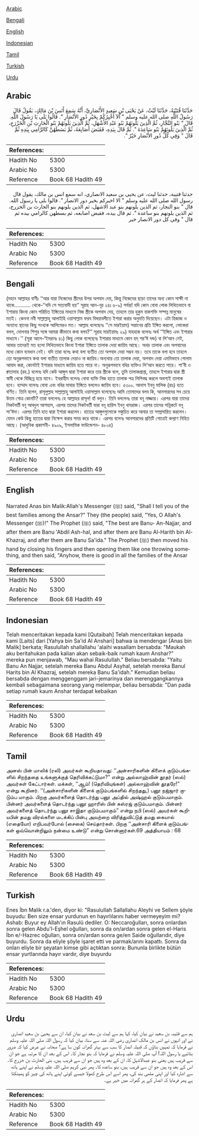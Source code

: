 [Arabic](#arabic)

[Bengali](#bengali)

[English](#english)

[Indonesian](#indonesian)

[Tamil](#tamil)

[Turkish](#turkish)

[Urdu](#urdu)

## Arabic


<div dir="rtl" lang="ar" style={{fontSize:'larger',backgroundColor:'#f8f9fa',padding:20}}>
حَدَّثَنَا قُتَيْبَةُ، حَدَّثَنَا لَيْثٌ، عَنْ يَحْيَى بْنِ سَعِيدٍ الأَنْصَارِيِّ، أَنَّهُ سَمِعَ أَنَسَ بْنَ مَالِكٍ، يَقُولُ قَالَ رَسُولُ اللَّهِ صلى الله عليه وسلم ‏"‏ أَلاَ أُخْبِرُكُمْ بِخَيْرِ دُورِ الأَنْصَارِ ‏"‏‏.‏ قَالُوا بَلَى يَا رَسُولَ اللَّهِ‏.‏ قَالَ ‏"‏ بَنُو النَّجَّارِ، ثُمَّ الَّذِينَ يَلُونَهُمْ بَنُو عَبْدِ الأَشْهَلِ، ثُمَّ الَّذِينَ يَلُونَهُمْ بَنُو الْحَارِثِ بْنِ الْخَزْرَجِ، ثُمَّ الَّذِينَ يَلُونَهُمْ بَنُو سَاعِدَةَ ‏"‏‏.‏ ثُمَّ قَالَ بِيَدِهِ، فَقَبَضَ أَصَابِعَهُ، ثُمَّ بَسَطَهُنَّ كَالرَّامِي بِيَدِهِ ثُمَّ قَالَ ‏"‏ وَفِي كُلِّ دُورِ الأَنْصَارِ خَيْرٌ ‏"‏‏.‏
</div>
<div style={{backgroundColor:'#f8f9fa',padding:20, marginBottom: 10}}><table> <thead> <tr> <th>References:</th> <th></th> </tr> </thead> <tbody><tr><td>Hadith No</td><td>5300</td></tr><tr><td>Arabic No</td><td>5300</td></tr><tr><td>Reference</td><td>Book 68 Hadith 49</td></tr></tbody></table></div>


<div dir="rtl" lang="ar" style={{fontSize:'larger',backgroundColor:'#f8f9fa',padding:20}}>
حدثنا قتيبة، حدثنا ليث، عن يحيى بن سعيد الانصاري، انه سمع انس بن مالك، يقول قال رسول الله صلى الله عليه وسلم " الا اخبركم بخير دور الانصار ". قالوا بلى يا رسول الله. قال " بنو النجار، ثم الذين يلونهم بنو عبد الاشهل، ثم الذين يلونهم بنو الحارث بن الخزرج، ثم الذين يلونهم بنو ساعدة ". ثم قال بيده، فقبض اصابعه، ثم بسطهن كالرامي بيده ثم قال " وفي كل دور الانصار خير
</div>
<div style={{backgroundColor:'#f8f9fa',padding:20, marginBottom: 10}}><table> <thead> <tr> <th>References:</th> <th></th> </tr> </thead> <tbody><tr><td>Hadith No</td><td>5300</td></tr><tr><td>Arabic No</td><td>5300</td></tr><tr><td>Reference</td><td>Book 68 Hadith 49</td></tr></tbody></table></div>

## Bengali


<div dir="ltr" lang="bn" style={{fontSize:'larger',backgroundColor:'#f8f9fa',padding:20}}>
(মহান আল্লাহর বাণীঃ ‘‘আর যারা নিজেদের স্ত্রীদের উপর অপবাদ দেয়, কিন্তু নিজেদের ছাড়া তাদের অন্য কোন সাক্ষী না থাকে........... থেকে-‘‘যদি সে সত্যবাদী হয়’’ সূরাহ আন-নূর ২৪ঃ ৬-৯) পর্যন্ত! যদি কোন বোবা লোক লিখিতভাবে বা ইশারায় কিংবা কোন পরিচিত ইঙ্গিতের মাধ্যমে নিজ স্ত্রীকে অপবাদ দেয়, তাহলে তার হুকুম বাকশক্তি সম্পন্ন মানুষের মতই। কেননা নবী সাল্লাল্লাহু আলাইহি ওয়াসাল্লাম ফরয বিষয়াবলীতে ইশারা করার অনুমতি দিয়েছেন। এটা হিজাজ ও অন্যান্য স্থানের কিছু সংখ্যক আলিমেরও মত। আল্লাহ বলেছেনঃ ‘‘সে মারইয়াম) সন্তানের প্রতি ইঙ্গিত করলো, লোকেরা বলল, দোলনার শিশুর সঙ্গে আমরা কীভাবে কথা বলব?’’ সূরাহ মারইয়ামঃ ২৯) যাহহাক বলেনঃ অর্থ ‘‘ইঙ্গিত এবং ইশারার মাধ্যমে।’’ (সূরা আলে-‘ইমরানঃ ৪১) কিছু লোক বলেছেনঃ ইশারার মাধ্যমে কোন হদ্ শর‘ঈ দন্ড) বা লি‘আন নেই, আবার তাদেরই মত হলো লিখিতভাবে কিংবা ইশারা ইঙ্গিতে তালাক দেয়া জায়িয আছে। অথচ তালাক এবং অপবাদের মধ্যে কোন ব্যবধান নেই। যদি তারা বলেঃ কথা বলা ব্যতীত তো অপবাদ দেয়া সম্ভব নয়। তবে তাকে বলা হবে তাহলে তো অনুরূপভাবে কথা বলা ব্যতীত তালাক দেয়াও না জায়িয।অন্যথায় তো তালাক দেয়া, অপবাদ দেয়া এমনিভাবে গোলাম আযাদ করা, কোনটাই ইশারার মাধ্যমে জায়িয হতে পারে না। অনুরূপভাবে বধির ব্যক্তিও লি‘আন করতে পারে। শা’বী ও ক্বাতাদাহ (রহ.) বলেনঃ যদি কেউ আঙ্গুল দ্বারা ইশারা করে তার স্ত্রীকে বলে, তুমি তালাকপ্রাপ্তা, তাহলে ইশারার দ্বারা স্ত্রী স্বামী থেকে বিচ্ছিন্ন হয়ে যাবে। ইবরাহীম বলেনঃ বোবা ব্যক্তি নিজ হাতে তালাক পত্র লিপিবদ্ধ করলে অবশ্যই তালাক হবে। হাম্মাদ বলেনঃ বোবা এবং বধির মাথার ইঙ্গিতে বললেও জায়িয হবে। ৫৩০০. আনাস ইবনু মালিক (রাঃ) হতে বর্ণিত। তিনি বলেন, রাসূলুল্লাহ সাল্লাল্লাহু আলাইহি ওয়াসাল্লাম বলেছেনঃ আমি তোমাদের বলব কি, আনসারদের সব চেয়ে উত্তম গোত্র কোনটি? তারা বললেনঃ হে আল্লাহর রাসূল! হাঁ বলুন। তিনি বললেনঃ তারা বনূ নাজ্জার। এরপর যারা তাদের নিকটবর্তী বনূ আবদুল আশহাল, এরপর তাদের নিকটবর্তী যারা বনূ হারিস ইবনু খাযরাজ। এরপর তাদের সন্নিকটে বনূ সা‘ঈদা। এরপর তিনি হাত দ্বারা ইশারা করলেন। হাতের আঙ্গুলগুলোকে সঙ্কুচিত করে আবার তা সম্প্রসারিত করলেন। যেমন কেউ কিছু হাতের দ্বারা নিক্ষেপ করার সময় করে থাকে। এরপর বলেনঃ আনসারদের প্রতিটি গোত্রেই কল্যাণ নিহিত আছে। (আধুনিক প্রকাশনী- ৪৯০৯, ইসলামিক ফাউন্ডেশন- ৪৮০৪)
</div>
<div style={{backgroundColor:'#f8f9fa',padding:20, marginBottom: 10}}><table> <thead> <tr> <th>References:</th> <th></th> </tr> </thead> <tbody><tr><td>Hadith No</td><td>5300</td></tr><tr><td>Arabic No</td><td>5300</td></tr><tr><td>Reference</td><td>Book 68 Hadith 49</td></tr></tbody></table></div>

## English


<div dir="ltr" lang="en" style={{fontSize:'larger',backgroundColor:'#f8f9fa',padding:20}}>
Narrated Anas bin Malik:Allah's Messenger (ﷺ) said, "Shall I tell you of the best families among the Ansar?" They (the people) said, "Yes, O Allah's Messenger (ﷺ)!" The Prophet (ﷺ) said, "The best are Banu- An-Najjar, and after them are Banu 'Abdil Ash-hal, and after them are Banu Al-Harith bin Al-Khazraj, and after them are Banu Sa'ida." The Prophet (ﷺ) then moved his hand by closing his fingers and then opening them like one throwing something, and then said, "Anyhow, there is good in all the families of the Ansar
</div>
<div style={{backgroundColor:'#f8f9fa',padding:20, marginBottom: 10}}><table> <thead> <tr> <th>References:</th> <th></th> </tr> </thead> <tbody><tr><td>Hadith No</td><td>5300</td></tr><tr><td>Arabic No</td><td>5300</td></tr><tr><td>Reference</td><td>Book 68 Hadith 49</td></tr></tbody></table></div>

## Indonesian


<div dir="ltr" lang="id" style={{fontSize:'larger',backgroundColor:'#f8f9fa',padding:20}}>
Telah menceritakan kepada kami [Qutaibah] Telah menceritakan kepada kami [Laits] dari [Yahya bin Sa'id Al Anshari] bahwa ia mendengar [Anas bin Malik] berkata; Rasulullah shallallahu 'alaihi wasallam bersabda: "Maukah aku beritahukan pada kalian akan sebaik-baik rumah kaum Anshar?" mereka pun menjawab, "Mau wahai Rasulullah." Beliau bersabda: "Yaitu Banu An Najjar, setelah mereka Banu Abdul Asyhal, setelah mereka Banul Harits bin Al Khazraj, setelah mereka Banu Sa'idah." Kemudian beliau bersabda dengan menggenggam jari-jemarinya dan merenggangkannya kembali sebagaimana seorang yang melempar, beliau bersabda: "Dan pada setiap rumah kaum Anshar terdapat kebaikan
</div>
<div style={{backgroundColor:'#f8f9fa',padding:20, marginBottom: 10}}><table> <thead> <tr> <th>References:</th> <th></th> </tr> </thead> <tbody><tr><td>Hadith No</td><td>5300</td></tr><tr><td>Arabic No</td><td>5300</td></tr><tr><td>Reference</td><td>Book 68 Hadith 49</td></tr></tbody></table></div>

## Tamil


<div dir="ltr" lang="ta" style={{fontSize:'larger',backgroundColor:'#f8f9fa',padding:20}}>
அனஸ் பின் மாலிக் (ரலி) அவர்கள் கூறியதாவது: ‘‘அன்சாரிகளின் கிளைக் குடும்பங்களில் சிறந்ததை உங்களுக்குத் தெரிவிக்கட்டுமா?” என்று அல்லாஹ்வின் தூதர் (ஸல்) அவர்கள் கேட்டார்கள். மக்கள், ‘‘ஆம்! (தெரிவியுங்கள்) அல்லாஹ்வின் தூதரே!” என்று கூறினர். ‘‘(அன்சாரிகளின் கிளைக் குடும்பங்களில் சிறந்தது,) பனூ நஜ்ஜார் குடும்ப மாகும். பிறகு அவர்களைத் தொடர்ந்து பனூ அப்தில் அஷ்ஹல் குடும்பமாகும். பின்னர் அவர்களைத் தொடர்ந்து பனூ ஹாரிஸ் பின் கஸ்ரஜ் குடும்பமாகும். பின்னர் அவர்களைத் தொடர்ந்து பனூ சாஇதா குடும்பமாகும்” என்று நபி (ஸல்) அவர்கள் கூறியபின் தமது விரல்களை மடக்கிப் பின்பு அவற்றை விரித்துவிட்டுத் தமது கையால் (எதையோ) எறிபவர்போல் (சைகை) செய்தார்கள். பிறகு ‘‘அன்சாரி கிளைக் குடும்பங்கள் ஒவ்வொன்றிலும் நன்மை உண்டு” என்று சொன்னார்கள்.69 அத்தியாயம் : 68
</div>
<div style={{backgroundColor:'#f8f9fa',padding:20, marginBottom: 10}}><table> <thead> <tr> <th>References:</th> <th></th> </tr> </thead> <tbody><tr><td>Hadith No</td><td>5300</td></tr><tr><td>Arabic No</td><td>5300</td></tr><tr><td>Reference</td><td>Book 68 Hadith 49</td></tr></tbody></table></div>

## Turkish


<div dir="ltr" lang="tr" style={{fontSize:'larger',backgroundColor:'#f8f9fa',padding:20}}>
Enes İbn Malik r.a.'den, diyor ki: "Rasulullah Sallallahu Aleyhi ve Sellem şöyle buyudu: Ben size ensar yurdunun en hayırlılarını haber vermeyeyim mi? Ashab: Buyur ey Allah'ın Rasulü dediler. O: Neccaroğulları, sonra onlardan sonra gelen Abdu'l-Eşhel oğulları, sonra da on/ardan sonra gelen el-Haris İbn e/-Hazrec oğulları, sonra on/ardan sonra ge/en Saide oğullarıdır, diye buyurdu. Sonra da eliyle şöyle işaret etti ve parmak/arını kapattı. Sonra da onları eliyle bir şeyatan kimse gibi açtıktan sonra: Bununla birlikte bütün ensar yurtlarında hayır vardır, diye buyurdu
</div>
<div style={{backgroundColor:'#f8f9fa',padding:20, marginBottom: 10}}><table> <thead> <tr> <th>References:</th> <th></th> </tr> </thead> <tbody><tr><td>Hadith No</td><td>5300</td></tr><tr><td>Arabic No</td><td>5300</td></tr><tr><td>Reference</td><td>Book 68 Hadith 49</td></tr></tbody></table></div>

## Urdu


<div dir="rtl" lang="ur" style={{fontSize:'larger',backgroundColor:'#f8f9fa',padding:20}}>
ہم سے قتیبہ بن سعید نے بیان کیا، کہا ہم سے لیث بن سعد نے بیان کیا، ان سے یحییٰ بن سعید انصاری نے اور انہوں نے انس بن مالک انصاری رضی اللہ عنہ سے سنا، بیان کیا کہ رسول اللہ صلی اللہ علیہ وسلم نے فرمایا کہ تمہیں بتاؤں کہ قبیلہ انصار کا سب سے بہتر گھرانہ کون سا ہے؟ صحابہ نے عرض کیا کہ ضرور بتائیے یا رسول اللہ! آپ صلی اللہ علیہ وسلم نے فرمایا کہ بنو نجار کا۔ اس کے بعد ان کا مرتبہ ہے جو ان سے قریب ہیں یعنی بنو عبدالاشہل کا، ان کے بعد وہ ہیں جو ان سے قریب ہیں، بنی الحارث بن خزرج کا۔ اس کے بعد وہ ہیں جو ان سے قریب ہیں، بنو ساعدہ کا۔ پھر نبی کریم صلی اللہ علیہ وسلم نے اپنے ہاتھ سے اشارہ کیا اور اپنی مٹھی بند کی، پھر اسے اس طرح کھولا جیسے کوئی اپنے ہاتھ کی چیز کو پھینکتا ہے پھر فرمایا کہ انصار کے ہر گھرانہ میں خیر ہے۔
</div>
<div style={{backgroundColor:'#f8f9fa',padding:20, marginBottom: 10}}><table> <thead> <tr> <th>References:</th> <th></th> </tr> </thead> <tbody><tr><td>Hadith No</td><td>5300</td></tr><tr><td>Arabic No</td><td>5300</td></tr><tr><td>Reference</td><td>Book 68 Hadith 49</td></tr></tbody></table></div>